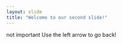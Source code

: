 ```yaml
---
layout: slide
title: "Welcome to our second slide!"
---
```

not important
Use the left arrow to go back!
